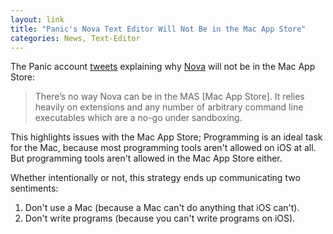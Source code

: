 ```yaml
---
layout: link
title: "Panic's Nova Text Editor Will Not Be in the Mac App Store"
categories: News, Text-Editor
---
```


The Panic account [tweets](https://twitter.com/panic/status/1154210018851352576?s=12) explaining why [Nova](https://panic.com/nova/) will not be in the Mac App Store:

> There’s no way Nova can be in the MAS [Mac App Store]. It relies heavily on extensions and any number of arbitrary command line executables which are a no-go under sandboxing.

This highlights issues with the Mac App Store; Programming is an ideal task for the Mac, because most programming tools aren't allowed on iOS at all. But programming tools aren't allowed in the Mac App Store either.

Whether intentionally or not, this strategy ends up communicating two sentiments:

1. Don't use a Mac (because a Mac can't do anything that iOS can't).
2. Don't write programs (because you can't write programs on iOS).


